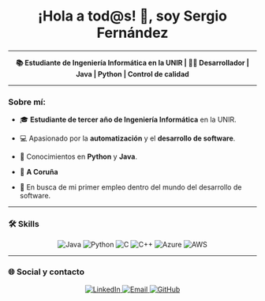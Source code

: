 <h1 align="center">¡Hola a tod@s! 👋, soy Sergio Fernández</h1>

---

<p align="center"><b>📚 Estudiante de Ingeniería Informática en la UNIR | 👨‍💻 Desarrollador | Java | Python | Control de calidad</b></p>

---

### Sobre mí:

- 🎓 **Estudiante de tercer año de Ingeniería Informática** en la UNIR.

- 💻 Apasionado por la **automatización** y el **desarrollo de software**. 

- 🌟 Conocimientos en **Python** y **Java**.  

- 📍 **A Coruña**  

- 🔎 En busca de mi primer empleo dentro del mundo del desarrollo de software.  

---

### 🛠 Skills

<p align="center">
  <img src="https://img.shields.io/badge/Java-ED8B00?style=for-the-badge&logo=java&logoColor=white" alt="Java"/>
  <img src="https://img.shields.io/badge/Python-3776AB?style=for-the-badge&logo=python&logoColor=white" alt="Python"/>
  <img src="https://img.shields.io/badge/C-A8B9CC?style=for-the-badge&logo=c&logoColor=white" alt="C"/>
  <img src="https://img.shields.io/badge/C++-00599C?style=for-the-badge&logo=cplusplus&logoColor=white" alt="C++"/>
  <img src="https://img.shields.io/badge/Microsoft_Azure-0078D4?style=for-the-badge&logo=microsoft-azure&logoColor=white" alt="Azure"/>
  <img src="https://img.shields.io/badge/Amazon_AWS-232F3E?style=for-the-badge&logo=amazon-aws&logoColor=white" alt="AWS"/>
</p>

---

### 🌐 Social y contacto

<p align="center">
  <a href="https://linkedin.com/in/sergiof22" target="_blank">
    <img src="https://img.shields.io/badge/-LinkedIn-blue?style=for-the-badge&logo=linkedin&logoColor=white" alt="LinkedIn">
  </a>
  <a href="mailto:serfer1@hotmail.es" target="_blank">
    <img src="https://img.shields.io/badge/-Email-D14836?style=for-the-badge&logo=gmail&logoColor=white" alt="Email">
  </a>
  <a href="https://github.com/sergiof22" target="_blank">
    <img src="https://img.shields.io/badge/-GitHub-181717?style=for-the-badge&logo=github&logoColor=white" alt="GitHub">
  </a>
</p>


